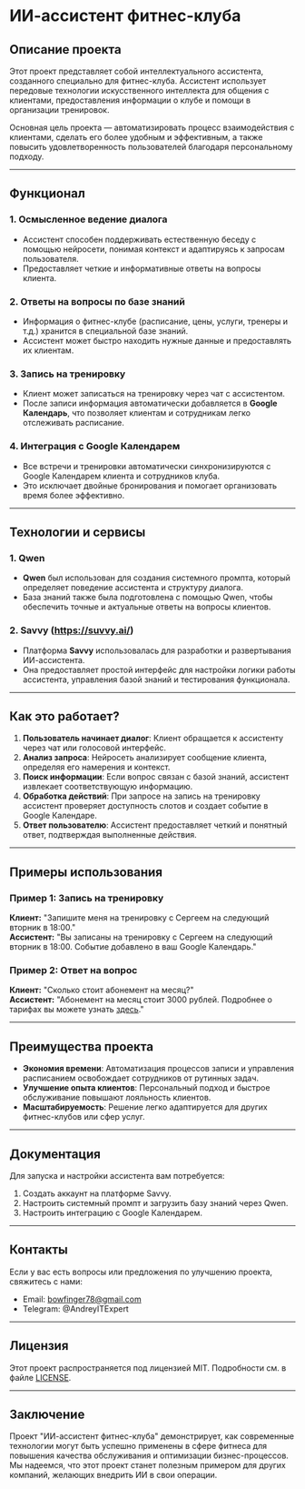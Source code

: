 # ИИ-ассистент фитнес-клуба

## Описание проекта

Этот проект представляет собой интеллектуального ассистента, созданного специально для фитнес-клуба. Ассистент использует передовые технологии искусственного интеллекта для общения с клиентами, предоставления информации о клубе и помощи в организации тренировок. 

Основная цель проекта — автоматизировать процесс взаимодействия с клиентами, сделать его более удобным и эффективным, а также повысить удовлетворенность пользователей благодаря персональному подходу.

---

## Функционал

### 1. **Осмысленное ведение диалога**
   - Ассистент способен поддерживать естественную беседу с помощью нейросети, понимая контекст и адаптируясь к запросам пользователя.
   - Предоставляет четкие и информативные ответы на вопросы клиента.

### 2. **Ответы на вопросы по базе знаний**
   - Информация о фитнес-клубе (расписание, цены, услуги, тренеры и т.д.) хранится в специальной базе знаний.
   - Ассистент может быстро находить нужные данные и предоставлять их клиентам.

### 3. **Запись на тренировку**
   - Клиент может записаться на тренировку через чат с ассистентом.
   - После записи информация автоматически добавляется в **Google Календарь**, что позволяет клиентам и сотрудникам легко отслеживать расписание.

### 4. **Интеграция с Google Календарем**
   - Все встречи и тренировки автоматически синхронизируются с Google Календарем клиента и сотрудников клуба.
   - Это исключает двойные бронирования и помогает организовать время более эффективно.

---

## Технологии и сервисы

### 1. **Qwen**
   - **Qwen** был использован для создания системного промпта, который определяет поведение ассистента и структуру диалога.
   - База знаний также была подготовлена с помощью Qwen, чтобы обеспечить точные и актуальные ответы на вопросы клиентов.

### 2. **Savvy (https://suvvy.ai/)**
   - Платформа **Savvy** использовалась для разработки и развертывания ИИ-ассистента.
   - Она предоставляет простой интерфейс для настройки логики работы ассистента, управления базой знаний и тестирования функционала.

---

## Как это работает?

1. **Пользователь начинает диалог**: Клиент обращается к ассистенту через чат или голосовой интерфейс.
2. **Анализ запроса**: Нейросеть анализирует сообщение клиента, определяя его намерения и контекст.
3. **Поиск информации**: Если вопрос связан с базой знаний, ассистент извлекает соответствующую информацию.
4. **Обработка действий**: При запросе на запись на тренировку ассистент проверяет доступность слотов и создает событие в Google Календаре.
5. **Ответ пользователю**: Ассистент предоставляет четкий и понятный ответ, подтверждая выполненные действия.

---

## Примеры использования

### Пример 1: Запись на тренировку
**Клиент:** "Запишите меня на тренировку с Сергеем на следующий вторник в 18:00."  
**Ассистент:** "Вы записаны на тренировку с Сергеем на следующий вторник в 18:00. Событие добавлено в ваш Google Календарь."

### Пример 2: Ответ на вопрос
**Клиент:** "Сколько стоит абонемент на месяц?"  
**Ассистент:** "Абонемент на месяц стоит 3000 рублей. Подробнее о тарифах вы можете узнать [здесь](#)."

---

## Преимущества проекта

- **Экономия времени**: Автоматизация процессов записи и управления расписанием освобождает сотрудников от рутинных задач.
- **Улучшение опыта клиентов**: Персональный подход и быстрое обслуживание повышают лояльность клиентов.
- **Масштабируемость**: Решение легко адаптируется для других фитнес-клубов или сфер услуг.

---

## Документация

Для запуска и настройки ассистента вам потребуется:
1. Создать аккаунт на платформе Savvy.
2. Настроить системный промпт и загрузить базу знаний через Qwen.
3. Настроить интеграцию с Google Календарем.

---

## Контакты

Если у вас есть вопросы или предложения по улучшению проекта, свяжитесь с нами:

- Email: bowfinger78@gmail.com
- Telegram: @AndreyITExpert

---

## Лицензия

Этот проект распространяется под лицензией MIT. Подробности см. в файле [LICENSE](LICENSE).

---

## Заключение

Проект "ИИ-ассистент фитнес-клуба" демонстрирует, как современные технологии могут быть успешно применены в сфере фитнеса для повышения качества обслуживания и оптимизации бизнес-процессов. Мы надеемся, что этот проект станет полезным примером для других компаний, желающих внедрить ИИ в свои операции.
